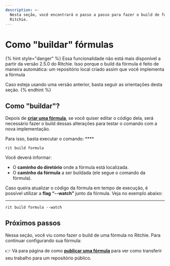 ```yaml
---
description: >-
  Nesta seção, você encontrará o passo a passo para fazer o build de fórmulas no
  Ritchie.
---
```


# Como "buildar" fórmulas

{% hint style="danger" %}
Essa funcionalidade não está mais disponível a partir da versão 2.5.0 do Ritchie. Isso porque o build da fórmula é feito de maneira automática: um repositório local criado assim que você implementa a fórmula

Caso esteja usando uma versão anterior, basta seguir as orientações desta seção. 
{% endhint %}

## Como "buildar"?

Depois de [**criar uma fórmula**](como-criar-formulas.md),  se você quiser editar o código dela, será necessário fazer o build dessas alterações para testar o comando com a nova implementação. 

Para isso, basta executar o comando:  ****

```text
rit build formula
```

Você deverá informar: 

* O **caminho  do diretório** onde a fórmula está localizada.
* O **caminho da fórmula** a ser buildada \(ele segue o comando da fórmula\). 

Caso queira atualizar o código da fórmula em tempo de execução, é possível utilizar a **flag “--watch”** junto da fórmula. Veja no exemplo abaixo:   
****

```text
rit build formula --watch
```

## Próximos passos

Nessa seção, você viu como fazer o build de uma fórmula no Ritchie. Para continuar configurando sua fórmula: 

👉 Vá para página de como [**publicar uma fórmula**](como-publicar-formula.md) para ver como transferir seu trabalho para um repositório público. 

